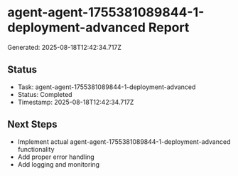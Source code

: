 # agent-agent-1755381089844-1-deployment-advanced Report

Generated: 2025-08-18T12:42:34.717Z

## Status
- Task: agent-agent-1755381089844-1-deployment-advanced
- Status: Completed
- Timestamp: 2025-08-18T12:42:34.717Z

## Next Steps
- Implement actual agent-agent-1755381089844-1-deployment-advanced functionality
- Add proper error handling
- Add logging and monitoring
